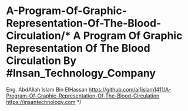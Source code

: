 # A-Program-Of-Graphic-Representation-Of-The-Blood-Circulation/* A Program Of Graphic Representation Of The Blood Circulation By #Insan_Technology_Company 
Eng. AbdAllah Islam Bin ElHassan
https://github.com/ai1islam1411/A-Program-Of-Graphic-Representation-Of-The-Blood-Circulation 
https://insantechnology.com */
